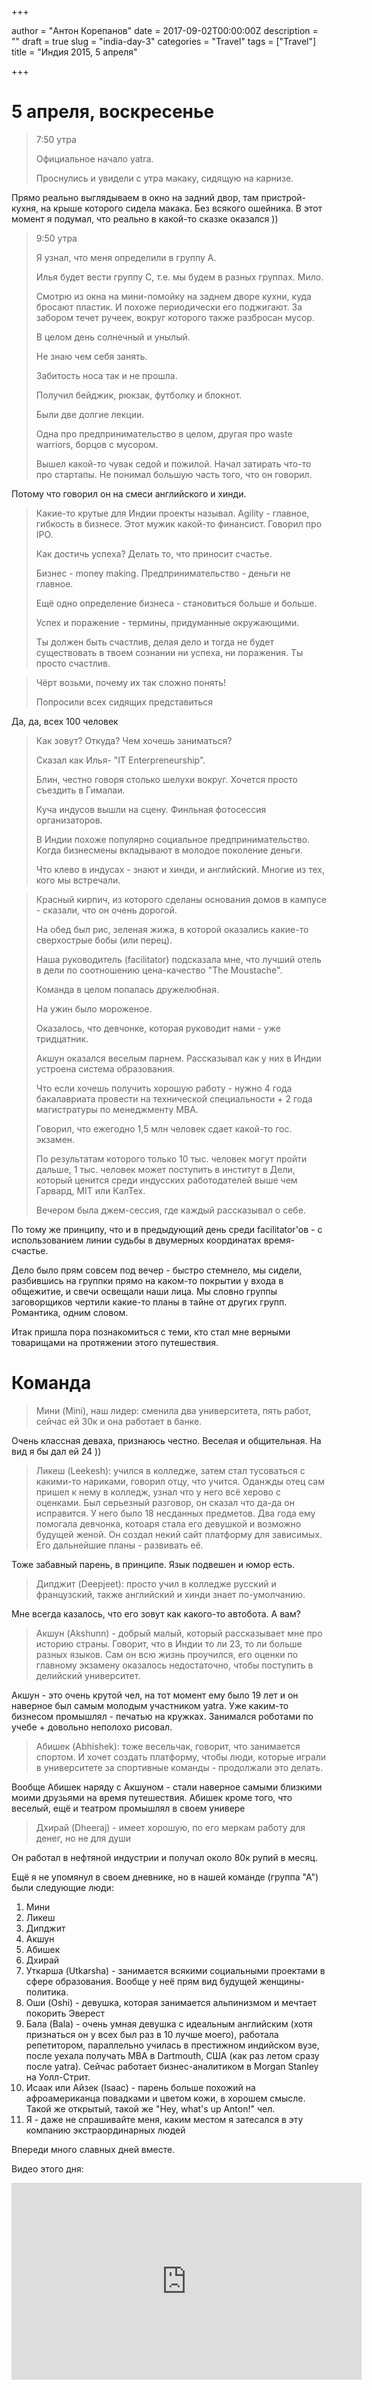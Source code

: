 

+++

author = "Антон Корепанов"
date = 2017-09-02T00:00:00Z
description = ""
draft = true
slug = "india-day-3"
categories = "Travel"
tags = ["Travel"]
title = "Индия 2015, 5 апреля"

+++

# 5 апреля, воскресенье

>  7:50 утра
>
>  Официальное начало yatra.
>
>  Проснулись и увидели с утра макаку, сидящую на карнизе.

Прямо реально выглядываем в окно на задний двор, там пристрой-кухня, на крыше которого сидела макака. Без всякого ошейника. В этот момент я подумал, что реально в какой-то сказке оказался ))

> 9:50 утра
>
> Я узнал, что меня определили в группу А.
>
> Илья будет вести группу С, т.е. мы будем в разных группах. Мило.
>
> Смотрю из окна на мини-помойку на заднем дворе кухни, куда бросают пластик. И похоже периодически его поджигают. За забором течет ручеек, вокруг которого также разбросан мусор.
>
> В целом день солнечный и унылый.
>
> Не знаю чем себя занять.
>
> Забитость носа так и не прошла.
>
> Получил бейджик, рюкзак, футболку и блокнот.
>
> Были две долгие лекции.
>
> Одна про предпринимательство в целом, другая про waste warriors, борцов с мусором.
>
> Вышел какой-то чувак седой и пожилой. Начал затирать что-то про стартапы. Не понимал большую часть того, что он говорил.

Потому что говорил он на смеси английского и хинди.

> Какие-то крутые для Индии проекты называл. 
> Agility - главное, гибкость в бизнесе. Этот мужик какой-то финансист. Говорил про IPO. 
>
> Как достичь успеха? Делать то, что приносит счастье.
>
> Бизнес - money making. Предпринимательство - деньги не главное.
>
> Ещё одно определение бизнеса - становиться больше и больше.
>
> Успех и поражение - термины, придуманные окружающими.
>
> Ты должен быть счастлив, делая дело и тогда не будет существовать в твоем сознании ни успеха, ни поражения. Ты просто счастлив.

> Чёрт возьми, почему их так сложно понять!
>
> Попросили всех сидящих представиться

Да, да, всех 100 человек

> Как зовут? Откуда? Чем хочешь заниматься? 
>
> Сказал как Илья- "IT Enterpreneurship". 
>
> Блин, честно говоря столько шелухи вокруг. Хочется просто съездить в Гималаи.
>
> Куча индусов вышли на сцену. Финльная фотосессия организаторов.
>
> В Индии похоже популярно социальное предпринимательство. Когда бизнесмены вкладывают в молодое поколение деньги.
>
> Что клево в индусах - знают и хинди, и английский. Многие из тех, кого мы встречали.

> Красный кирпич, из которого сделаны основания домов в кампусе - сказали, что он очень дорогой.
>
> На обед был рис, зеленая жижа, в которой оказались какие-то сверхострые бобы (или перец).
>
> Наша руководитель (facilitator) подсказала мне, что лучший отель в дели по соотношению цена-качество "The Moustache".
>
> Команда в целом попалась дружелюбная.
>
> На ужин было мороженое.
>
> Оказалось, что девчонке, которая руководит нами - уже тридцатник.
>
> Акшун оказался веселым парнем. Рассказывал как у них в Индии устроена система образования.
>
> Что если хочешь получить хорошую работу - нужно 4 года бакалавриата провести на технической специальности + 2 года магистратуры по менеджменту MBA.
>
> Говорил, что ежегодно 1,5 млн человек сдает какой-то гос. экзамен.
>
> По результатам которого только 10 тыс. человек могут пройти дальше, 1 тыс. человек может поступить в институт в Дели, который ценится среди индусских работодателей выше чем Гарвард, MIT или  КалТех.
>
> Вечером была джем-сессия, где каждый рассказывал о себе.

По тому же принципу, что и в предыдующий день среди facilitator'ов - с использованием линии судьбы в двумерных координатах время-счастье.

Дело было прям совсем под вечер - быстро стемнело, мы сидели, разбившись на группки прямо на каком-то покрытии у входа в общежитие, и свечи освещали наши лица. Мы словно группы заговорщиков чертили какие-то планы в тайне от других групп. Романтика, одним словом.

Итак пришла пора познакомиться с теми, кто стал мне верными товарищами на протяжении этого путешествия.

# Команда

> Мини (Mini), наш лидер: сменила два университета, пять работ, сейчас ей 30к и она работает в банке.

Очень классная деваха, признаюсь честно. Веселая и общительная. На вид я бы дал ей 24 ))

> Ликеш (Leekesh): учился в колледже, затем стал тусоваться с какими-то нариками, говорил отцу, что учится. Оданжды отец сам пришел к нему в колледж, узнал что у него всё херово с оценками. Был серьезный разговор, он сказал что да-да он исправится. У него было 18 несданных предметов. Два года ему помогала девчонка, котоаря стала его девушкой и возможно будущей женой. Он создал некий сайт платформу для зависимых. Его дальнейшие планы - развивать её.

Тоже забавный парень, в принципе. Язык подвешен и юмор есть.

> Дипджит (Deepjeet): просто учил в колледже русский и французский, также английский и хинди знает по-умолчанию.

Мне всегда казалось, что его зовут как какого-то автобота. А вам? 

> Акшун (Akshunn) - добрый малый, который рассказывает мне про историю страны. Говорит, что  в Индии то ли 23, то ли больше разных языков. Сам он всю жизнь проучился, его оценки по главному экзамену оказалось недостаточно, чтобы поступить в делийский университет.

Акшун - это очень крутой чел, на тот момент ему было 19 лет и он наверное был самым молодым участником yatra. Уже каким-то бизнесом промышлял - печатью на кружках. Занимался роботами по учебе + довольно неполохо рисовал.

>  Абишек (Abhishek): тоже весельчак, говорит, что занимается спортом. И хочет создать платформу, чтобы люди, которые играли в университете за спортивные команды - продолжали это делать.

Вообще Абишек наряду с Акшуном - стали наверное самыми близкими моими друзьями на время путешествия. Абишек кроме того, что веселый, ещё и театром промышлял в своем универе

> Дхирай (Dheeraj) - имеет хорошую, по его меркам работу для денег, но не для души

Он работал в нефтяной индустрии и получал около 80к рупий в месяц.

Ещё я не упомянул в своем дневнике, но в нашей команде (группа "А") были следующие люди:

1. Мини
2. Ликеш
3. Дипджит
4. Акшун
5. Абишек
6. Дхирай
7. Уткарша (Utkarsha) - занимается всякими социальными проектами в сфере образования. Вообще у неё прям вид будущей женщины-политика. 
8. Оши (Oshi) - девушка, которая занимается альпинизмом и мечтает покорить Эверест
9. Бала (Bala) - очень умная девушка с идеальным английским (хотя признаться он у всех был раз в 10 лучше моего), работала репетитором, параллельно училась в престижном индийском вузе, после уехала получать MBA в Dartmouth, США (как раз летом сразу после yatra). Сейчас работает бизнес-аналитиком в Morgan Stanley на Уолл-Стрит.
10. Исаак или Айзек (Isaac) - парень больше похожий на афроамериканца повадками и цветом кожи, в хорошем смысле. Такой же открытый, такой же "Hey, what's up Anton!" чел. 
11. Я - даже не спрашивайте меня, каким местом я затесался в эту компанию экстраординарных людей

Впереди много славных дней вместе.

Видео этого дня:
<div style="text-align: center">
<iframe width="560" height="315" src="https://www.youtube.com/embed/Lm-EHZo88kk" frameborder="0" allowfullscreen></iframe>
</div>